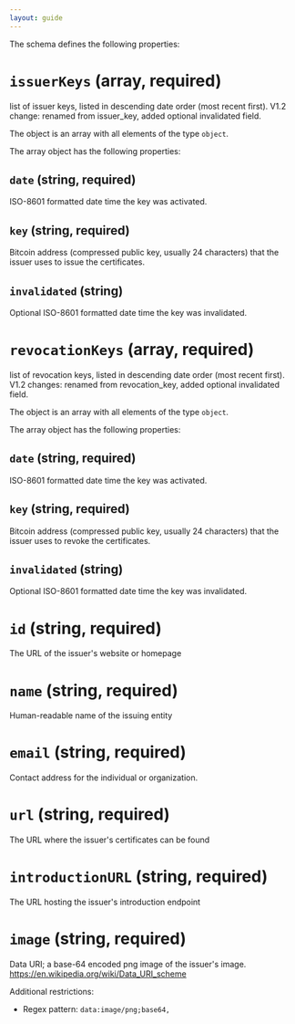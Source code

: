 ```yaml
---
layout: guide
---
```


The schema defines the following properties:

# `issuerKeys` (array, required)

list of issuer keys, listed in descending date order (most recent first). V1.2 change: renamed from issuer_key, added optional invalidated field.

The object is an array with all elements of the type `object`.

The array object has the following properties:

## `date` (string, required)

ISO-8601 formatted date time the key was activated.

## `key` (string, required)

Bitcoin address (compressed public key, usually 24 characters) that the issuer uses to issue the certificates.

## `invalidated` (string)

Optional ISO-8601 formatted date time the key was invalidated.

# `revocationKeys` (array, required)

list of revocation keys, listed in descending date order (most recent first). V1.2 changes: renamed from revocation_key, added optional invalidated field.

The object is an array with all elements of the type `object`.

The array object has the following properties:

## `date` (string, required)

ISO-8601 formatted date time the key was activated.

## `key` (string, required)

Bitcoin address (compressed public key, usually 24 characters) that the issuer uses to revoke the certificates.

## `invalidated` (string)

Optional ISO-8601 formatted date time the key was invalidated.

# `id` (string, required)

The URL of the issuer's website or homepage

# `name` (string, required)

Human-readable name of the issuing entity

# `email` (string, required)

Contact address for the individual or organization.

# `url` (string, required)

The URL where the issuer's certificates can be found

# `introductionURL` (string, required)

The URL hosting the issuer's introduction endpoint

# `image` (string, required)

Data URI; a base-64 encoded png image of the issuer's image. https://en.wikipedia.org/wiki/Data_URI_scheme

Additional restrictions:

* Regex pattern: `data:image/png;base64,`